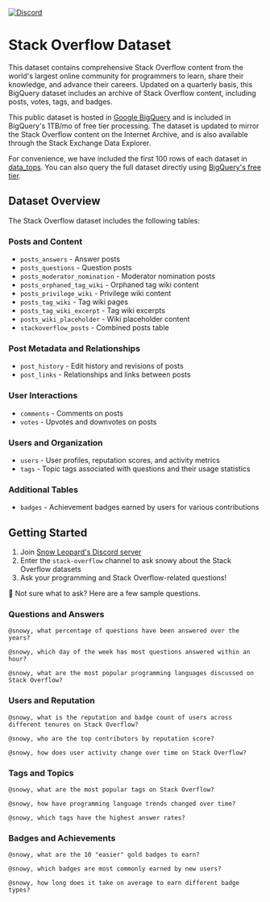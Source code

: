 [![Discord](https://img.shields.io/discord/1379929746875617413?logo=discord&logoColor=white)](https://discord.gg/WGAyr8NpEX)

# Stack Overflow Dataset

This dataset contains comprehensive Stack Overflow content from the world's largest online community for programmers to learn, share their knowledge, and advance their careers. Updated on a quarterly basis, this BigQuery dataset includes an archive of Stack Overflow content, including posts, votes, tags, and badges.

This public dataset is hosted in [Google BigQuery]([url](https://cloud.google.com/bigquery)) and is included in BigQuery's 1TB/mo of free tier processing. The dataset is updated to mirror the Stack Overflow content on the Internet Archive, and is also available through the Stack Exchange Data Explorer.

For convenience, we have included the first 100 rows of each dataset in [data_tops](https://github.com/SnowLeopard-AI/discord_datasets/tree/main/stack-overflow/data_tops). You can also query the full dataset directly using [BigQuery's free tier](https://console.cloud.google.com/marketplace/product/stack-exchange/stack-overflow). 

## Dataset Overview

The Stack Overflow dataset includes the following tables:

### Posts and Content
- `posts_answers` - Answer posts
- `posts_questions` - Question posts
- `posts_moderator_nomination` - Moderator nomination posts
- `posts_orphaned_tag_wiki` - Orphaned tag wiki content
- `posts_privilege_wiki` - Privilege wiki content
- `posts_tag_wiki` - Tag wiki pages
- `posts_tag_wiki_excerpt` - Tag wiki excerpts
- `posts_wiki_placeholder` - Wiki placeholder content
- `stackoverflow_posts` - Combined posts table

### Post Metadata and Relationships
- `post_history` - Edit history and revisions of posts
- `post_links` - Relationships and links between posts

### User Interactions
- `comments` - Comments on posts
- `votes` - Upvotes and downvotes on posts

### Users and Organization
- `users` - User profiles, reputation scores, and activity metrics
- `tags` - Topic tags associated with questions and their usage statistics

### Additional Tables
- `badges` - Achievement badges earned by users for various contributions

## Getting Started

1. Join [Snow Leopard's Discord server](https://discord.gg/WGAyr8NpEX)
2. Enter the `stack-overflow` channel to ask snowy about the Stack Overflow datasets
3. Ask your programming and Stack Overflow-related questions!

🤔 Not sure what to ask? Here are a few sample questions.

### Questions and Answers
```
@snowy, what percentage of questions have been answered over the years?
```
```
@snowy, which day of the week has most questions answered within an hour?
```
```
@snowy, what are the most popular programming languages discussed on Stack Overflow?
```

### Users and Reputation
```
@snowy, what is the reputation and badge count of users across different tenures on Stack Overflow?
```
```
@snowy, who are the top contributors by reputation score?
```
```
@snowy, how does user activity change over time on Stack Overflow?
```

### Tags and Topics
```
@snowy, what are the most popular tags on Stack Overflow?
```
```
@snowy, how have programming language trends changed over time?
```
```
@snowy, which tags have the highest answer rates?
```

### Badges and Achievements
```
@snowy, what are the 10 "easier" gold badges to earn?
```
```
@snowy, which badges are most commonly earned by new users?
```
```
@snowy, how long does it take on average to earn different badge types?
```
